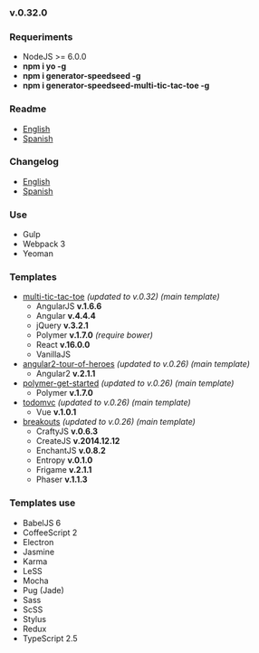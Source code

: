 ### v.0.32.0

### Requeriments
- NodeJS >= 6.0.0
- **npm i yo -g**
- **npm i generator-speedseed -g**
- **npm i generator-speedseed-multi-tic-tac-toe -g**

### Readme
- [English](https://github.com/ifedu/generator-speedseed/blob/master/docs/README/EN_US.md)
- [Spanish](https://github.com/ifedu/generator-speedseed/blob/master/docs/README/ES.md)

### Changelog
- [English](https://github.com/ifedu/generator-speedseed/blob/master/docs/CHANGELOG/EN_US.md)
- [Spanish](https://github.com/ifedu/generator-speedseed/blob/master/docs/CHANGELOG/ES.md)

### Use
- Gulp
- Webpack 3
- Yeoman

### Templates
- [multi-tic-tac-toe](https://www.npmjs.com/package/generator-speedseed-multi-tic-tac-toe) *(updated to v.0.32) (main template)*
    - AngularJS **v.1.6.6**
    - Angular **v.4.4.4**
    - jQuery **v.3.2.1**
    - Polymer **v.1.7.0** *(require bower)*
    - React **v.16.0.0**
    - VanillaJS
- [angular2-tour-of-heroes](https://www.npmjs.com/package/generator-speedseed-cleanly-angular2-tour-of-heroes) *(updated to v.0.26) (main template)*
    - Angular2 **v.2.1.1**
- [polymer-get-started](https://www.npmjs.com/package/generator-speedseed-cleanly-polymer-get-started) *(updated to v.0.26) (main template)*
    - Polymer **v.1.7.0**
- [todomvc](https://www.npmjs.com/package/generator-speedseed-cleanly-todomvc) *(updated to v.0.26) (main template)*
    - Vue **v.1.0.1**
- [breakouts](https://www.npmjs.com/package/generator-speedseed-cleanly-breakouts) *(updated to v.0.26) (main template)*
    - CraftyJS **v.0.6.3**
    - CreateJS **v.2014.12.12**
    - EnchantJS **v.0.8.2**
    - Entropy **v.0.1.0**
    - Frigame **v.2.1.1**
    - Phaser **v.1.1.3**

### Templates use
- BabelJS 6
- CoffeeScript 2
- Electron
- Jasmine
- Karma
- LeSS
- Mocha
- Pug (Jade)
- Sass
- ScSS
- Stylus
- Redux
- TypeScript 2.5
